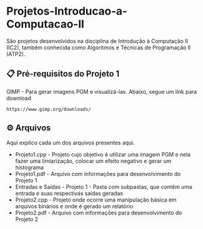 # Projetos-Introducao-a-Computacao-II
São projetos desenvolvidos na disciplina de Introdução à Computação II (IC2), também conhecida como Algoritmos e Técnicas de Programação II (ATP2).

## 📋 Pré-requisitos do Projeto 1

GIMP - Para gerar imagens PGM e visualizá-las. Abaixo, segue um link para download

```
https://www.gimp.org/downloads/
```

## ⚙️ Arquivos

Aqui explico cada um dos arquivos presentes aqui.

* Projeto1.cpp - Projeto cujo objetivo é utilizar uma imagem PGM e nela fazer uma limiarização, colocar um efeito negativo e gerar um histograma
* Projeto1.pdf - Arquivo com informações para desenvolvimento do Projeto 1
* Entradas e Saídas - Projeto 1 - Pasta com subpastas, que contém uma entrada e suas respectivas saídas geradas
* Projeto2.cpp - Projeto onde ocorre uma manipulação básica em arquivos binários e onde é gerado um relatório
* Projeto2.pdf - Arquivo com informações para desenvolvimento do Projeto 2
